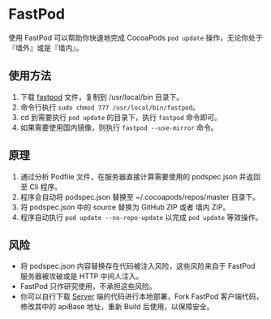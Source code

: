# FastPod

使用 FastPod 可以帮助你快速地完成 CocoaPods ```pod update``` 操作，无论你处于『墙外』或是『墙内』。

## 使用方法
1. 下载 [fastpod](https://github.com/PonyCui/FastPod/raw/master/bin/fastpod) 文件，复制到 /usr/local/bin 目录下。
2. 命令行执行 ```sudo chmod 777 /usr/local/bin/fastpod```。
3. cd 到需要执行 ```pod update``` 的目录下，执行 ```fastpod``` 命令即可。
4. 如果需要使用国内镜像，则执行 ```fastpod --use-mirror``` 命令。

## 原理
1. 通过分析 Podfile 文件，在服务器直接计算需要使用的 podspec.json 并返回至 Cli 程序。
2. 程序会自动将 podspec.json 替换至 ~/.cocoapods/repos/master 目录下。
3. 将 podspec.json 中的 source 替换为 GitHub ZIP 或者 墙内 ZIP。
4. 程序自动执行 ```pod update --no-repo-update``` 以完成 ```pod update``` 等效操作。

## 风险
* 将 podspec.json 内容替换存在代码被注入风险，这些风险来自于 FastPod 服务器被攻破或是 HTTP 中间人注入。
* FastPod 只作研究使用，不承担这些风险。
* 你可以自行下载 [Server](https://github.com/PonyCui/FastPod-Server) 端的代码进行本地部署，Fork FastPod 客户端代码，修改其中的 apiBase 地址，重新 Build 后使用，以保障安全。
